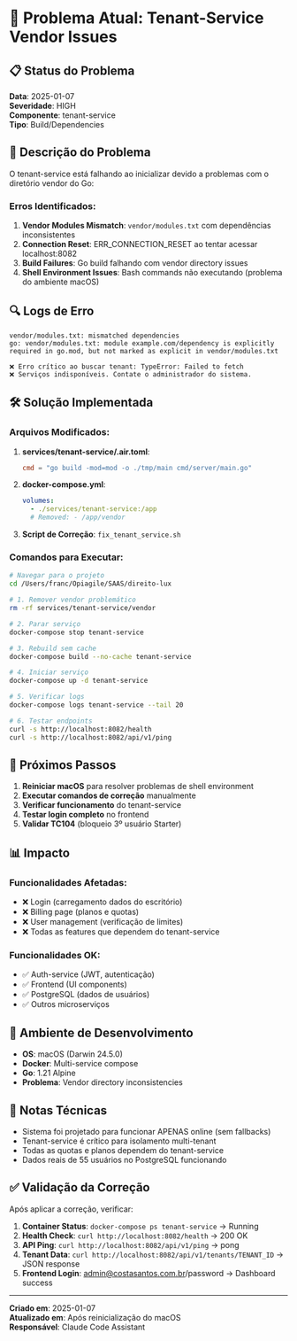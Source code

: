 # 🔧 Problema Atual: Tenant-Service Vendor Issues

## 📋 Status do Problema

**Data**: 2025-01-07  
**Severidade**: HIGH  
**Componente**: tenant-service  
**Tipo**: Build/Dependencies  

## 🚨 Descrição do Problema

O tenant-service está falhando ao inicializar devido a problemas com o diretório vendor do Go:

### Erros Identificados:
1. **Vendor Modules Mismatch**: `vendor/modules.txt` com dependências inconsistentes
2. **Connection Reset**: ERR_CONNECTION_RESET ao tentar acessar localhost:8082
3. **Build Failures**: Go build falhando com vendor directory issues
4. **Shell Environment Issues**: Bash commands não executando (problema do ambiente macOS)

## 🔍 Logs de Erro

```
vendor/modules.txt: mismatched dependencies
go: vendor/modules.txt: module example.com/dependency is explicitly required in go.mod, but not marked as explicit in vendor/modules.txt
```

```
❌ Erro crítico ao buscar tenant: TypeError: Failed to fetch
❌ Serviços indisponíveis. Contate o administrador do sistema.
```

## 🛠️ Solução Implementada

### Arquivos Modificados:

1. **services/tenant-service/.air.toml**:
   ```toml
   cmd = "go build -mod=mod -o ./tmp/main cmd/server/main.go"
   ```

2. **docker-compose.yml**:
   ```yaml
   volumes:
     - ./services/tenant-service:/app
     # Removed: - /app/vendor
   ```

3. **Script de Correção**: `fix_tenant_service.sh`

### Comandos para Executar:

```bash
# Navegar para o projeto
cd /Users/franc/Opiagile/SAAS/direito-lux

# 1. Remover vendor problemático
rm -rf services/tenant-service/vendor

# 2. Parar serviço
docker-compose stop tenant-service

# 3. Rebuild sem cache
docker-compose build --no-cache tenant-service

# 4. Iniciar serviço
docker-compose up -d tenant-service

# 5. Verificar logs
docker-compose logs tenant-service --tail 20

# 6. Testar endpoints
curl -s http://localhost:8082/health
curl -s http://localhost:8082/api/v1/ping
```

## 🎯 Próximos Passos

1. **Reiniciar macOS** para resolver problemas de shell environment
2. **Executar comandos de correção** manualmente
3. **Verificar funcionamento** do tenant-service
4. **Testar login completo** no frontend
5. **Validar TC104** (bloqueio 3º usuário Starter)

## 📊 Impacto

### Funcionalidades Afetadas:
- ❌ Login (carregamento dados do escritório)
- ❌ Billing page (planos e quotas)
- ❌ User management (verificação de limites)
- ❌ Todas as features que dependem do tenant-service

### Funcionalidades OK:
- ✅ Auth-service (JWT, autenticação)
- ✅ Frontend (UI components)
- ✅ PostgreSQL (dados de usuários)
- ✅ Outros microserviços

## 🔧 Ambiente de Desenvolvimento

- **OS**: macOS (Darwin 24.5.0)
- **Docker**: Multi-service compose
- **Go**: 1.21 Alpine
- **Problema**: Vendor directory inconsistencies

## 📝 Notas Técnicas

- Sistema foi projetado para funcionar APENAS online (sem fallbacks)
- Tenant-service é crítico para isolamento multi-tenant
- Todas as quotas e planos dependem do tenant-service
- Dados reais de 55 usuários no PostgreSQL funcionando

## ✅ Validação da Correção

Após aplicar a correção, verificar:

1. **Container Status**: `docker-compose ps tenant-service` → Running
2. **Health Check**: `curl http://localhost:8082/health` → 200 OK
3. **API Ping**: `curl http://localhost:8082/api/v1/ping` → pong
4. **Tenant Data**: `curl http://localhost:8082/api/v1/tenants/TENANT_ID` → JSON response
5. **Frontend Login**: admin@costasantos.com.br/password → Dashboard success

---

**Criado em**: 2025-01-07  
**Atualizado em**: Após reinicialização do macOS  
**Responsável**: Claude Code Assistant